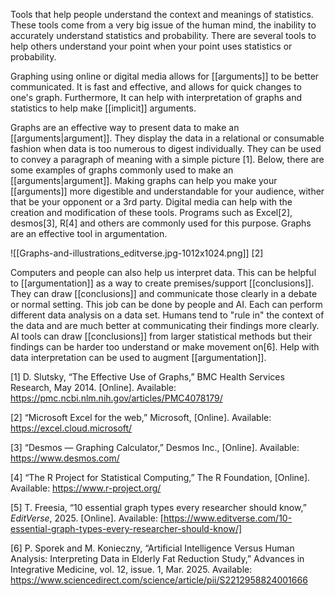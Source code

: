 
Tools that help people understand the context and meanings of statistics. These tools come from a very big issue of the human mind, the inability to accurately understand statistics and probability.  There are several tools to help others understand your point when your point uses statistics or probability. 

Graphing using online or digital media allows for [[arguments]] to be better communicated. It is fast and effective, and allows for quick changes to one's graph.  Furthermore, It can help with interpretation of graphs and statistics to help make [[implicit]] arguments. 

Graphs are an effective way to present data to make an [[arguments|argument]].  They display the data in a relational or consumable fashion when data is too numerous to digest individually.  They can be used to convey a paragraph of meaning with a simple picture [1].  Below, there are some examples of graphs commonly used to make an [[arguments|argument]]. Making graphs can help you make your [[arguments]] more digestible and understandable for your audience, wither that be your opponent or a 3rd party. Digital media can help with the creation and modification of these tools. Programs such as Excel[2], desmos[3], R[4] and others are commonly used for this purpose. Graphs are an effective tool in argumentation.

![[Graphs-and-illustrations_editverse.jpg-1012x1024.png]]
[2]

Computers and people can also help us interpret data. This can be helpful to [[argumentation]] as a way to create premises/support [[conclusions]]. They can draw [[conclusions]] and communicate those clearly in a debate or normal setting.  This job can be done by people and AI. Each can perform different data analysis on a data set. Humans tend to "rule in" the context of the data and are much better at communicating their findings more clearly. AI tools can draw [[conclusions]] from larger statistical methods but their findings can be harder too understand or make movement on[6]. Help with data interpretation can be used to augment [[argumentation]]. 


[1] D. Slutsky, “The Effective Use of Graphs,” BMC Health Services Research, May 2014. [Online]. Available: https://pmc.ncbi.nlm.nih.gov/articles/PMC4078179/

[2] “Microsoft Excel for the web,” Microsoft, [Online]. Available: https://excel.cloud.microsoft/

[3] “Desmos — Graphing Calculator,” Desmos Inc., [Online]. Available: https://www.desmos.com/

[4] “The R Project for Statistical Computing,” The R Foundation, [Online]. Available: https://www.r-project.org/

[5] T. Freesia, “10 essential graph types every researcher should know,” _EditVerse_, 2025. [Online]. Available: [https://www.editverse.com/10-essential-graph-types-every-researcher-should-know/]

[6] P. Sporek and M. Konieczny, “Artificial Intelligence Versus Human Analysis: Interpreting Data in Elderly Fat Reduction Study,” Advances in Integrative Medicine, vol. 12, issue. 1, Mar. 2025. Available: https://www.sciencedirect.com/science/article/pii/S2212958824001666
